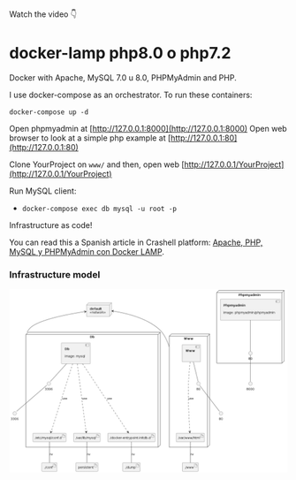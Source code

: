 Watch the video 👇


# docker-lamp php8.0 o php7.2

Docker with Apache, MySQL 7.0 u 8.0, PHPMyAdmin and PHP.

I use docker-compose as an orchestrator. To run these containers:

```
docker-compose up -d
```

Open phpmyadmin at [http://127.0.0.1:8000](http://127.0.0.1:8000)
Open web browser to look at a simple php example at [http://127.0.0.1:80](http://127.0.0.1:80)

Clone YourProject on `www/` and then, open web [http://127.0.0.1/YourProject](http://127.0.0.1/YourProject)

Run MySQL client:

- `docker-compose exec db mysql -u root -p` 

Infrastructure as code!

You can read this a Spanish article in Crashell platform: [Apache, PHP, MySQL y PHPMyAdmin con Docker LAMP](https://www.crashell.com/estudio/apache_php_mysql_y_phpmyadmin_con_docker_lamp).


### Infrastructure model

![Infrastructure model](.infragenie/infrastructure_model.png)
